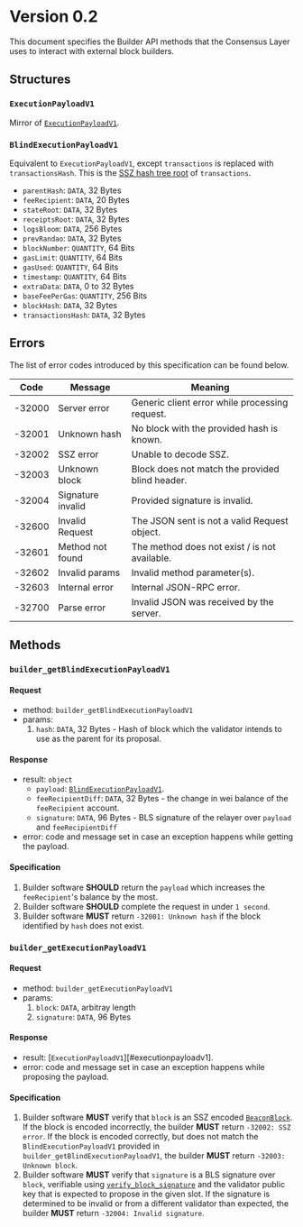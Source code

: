 # Version 0.2

This document specifies the Builder API methods that the Consensus Layer uses to interact with external block builders.

## Structures

### `ExecutionPayloadV1`

Mirror of [`ExecutionPayloadV1`][execution-payload].

### `BlindExecutionPayloadV1`

Equivalent to `ExecutionPayloadV1`, except `transactions` is replaced with `transactionsHash`. This is the [SSZ hash tree root][hash-tree-root] of `transactions`.

 - `parentHash`: `DATA`, 32 Bytes
 - `feeRecipient`:  `DATA`, 20 Bytes
 - `stateRoot`: `DATA`, 32 Bytes
 - `receiptsRoot`: `DATA`, 32 Bytes
 - `logsBloom`: `DATA`, 256 Bytes
 - `prevRandao`: `DATA`, 32 Bytes
 - `blockNumber`: `QUANTITY`, 64 Bits
 - `gasLimit`: `QUANTITY`, 64 Bits
 - `gasUsed`: `QUANTITY`, 64 Bits
 - `timestamp`: `QUANTITY`, 64 Bits
 - `extraData`: `DATA`, 0 to 32 Bytes
 - `baseFeePerGas`: `QUANTITY`, 256 Bits
 - `blockHash`: `DATA`, 32 Bytes
 - `transactionsHash`: `DATA`, 32 Bytes

## Errors

The list of error codes introduced by this specification can be found below.

| Code | Message | Meaning |
| - | - | - |
| -32000 | Server error | Generic client error while processing request. |
| -32001 | Unknown hash | No block with the provided hash is known. |
| -32002 | SSZ error | Unable to decode SSZ. |
| -32003 | Unknown block | Block does not match the provided blind header. |
| -32004 | Signature invalid | Provided signature is invalid. |
| -32600 | Invalid Request | The JSON sent is not a valid Request object. |
| -32601 | Method not found | The method does not exist / is not available. |
| -32602 | Invalid params | Invalid method parameter(s). |
| -32603 | Internal error | Internal JSON-RPC error. |
| -32700 | Parse error | Invalid JSON was received by the server. |

## Methods

### `builder_getBlindExecutionPayloadV1`

#### Request

- method: `builder_getBlindExecutionPayloadV1`
- params:
  1. `hash`: `DATA`, 32 Bytes - Hash of block which the validator intends to use as the parent for its proposal.

#### Response

- result: `object`
    - `payload`: [`BlindExecutionPayloadV1`](#blindexecutionpayloadv1).
    - `feeRecipientDiff`: `DATA`, 32 Bytes - the change in wei balance of the `feeRecipient` account.
    - `signature`: `DATA`, 96 Bytes - BLS signature of the relayer over `payload` and `feeRecipientDiff`
- error: code and message set in case an exception happens while getting the payload.

#### Specification
1. Builder software **SHOULD** return the `payload` which increases the `feeRecipient`'s balance by the most.
2. Builder software **SHOULD** complete the request in under `1 second`.
3. Builder software **MUST** return `-32001: Unknown hash` if the block identified by `hash` does not exist.

### `builder_getExecutionPayloadV1`

#### Request

- method: `builder_getExecutionPayloadV1`
- params:
  1. `block`: `DATA`, arbitray length
  2. `signature`: `DATA`, 96 Bytes

#### Response

- result: [`ExecutionPayloadV1`][#executionpayloadv1].
- error: code and message set in case an exception happens while proposing the payload.

#### Specification
1. Builder software **MUST** verify that `block` is an SSZ encoded [`BeaconBlock`][beacon-block]. If the block is encoded incorrectly, the builder **MUST** return `-32002: SSZ error`. If the block is encoded correctly, but does not match the `BlindExecutionPayloadV1` provided in `builder_getBlindExecutionPayloadV1`, the builder **MUST** return `-32003: Unknown block`.
2. Builder software **MUST** verify that `signature` is a BLS signature over `block`, verifiable using [`verify_block_signature`][verify-block-signature] and the validator public key that is expected to propose in the given slot. If the signature is determined to be invalid or from a different validator than expected, the builder **MUST** return `-32004: Invalid signature`.

[execution-payload]: https://github.com/ethereum/execution-apis/blob/main/src/engine/specification.md#executionpayloadv1
[hash-tree-root]: https://github.com/ethereum/consensus-specs/blob/dev/ssz/simple-serialize.md#merkleization
[beacon-block]: https://github.com/ethereum/consensus-specs/blob/dev/specs/phase0/beacon-chain.md#beaconblock
[verify-block-signature]: https://github.com/ethereum/consensus-specs/blob/dev/specs/phase0/beacon-chain.md#beacon-chain-state-transition-function
